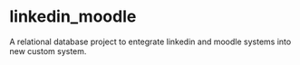 # linkedin_moodle
A relational database project to entegrate linkedin and moodle systems into new custom system.
